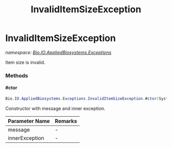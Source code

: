 ﻿---
title: InvalidItemSizeException
---

# InvalidItemSizeException
_namespace: [Bio.IO.AppliedBiosystems.Exceptions](N-Bio.IO.AppliedBiosystems.Exceptions.html)_

Item size is invalid.

### Methods

#### #ctor
```csharp
Bio.IO.AppliedBiosystems.Exceptions.InvalidItemSizeException.#ctor(System.String,System.Exception)
```
Constructor with message and inner exception.

|Parameter Name|Remarks|
|--------------|-------|
|message|-|
|innerException|-|





